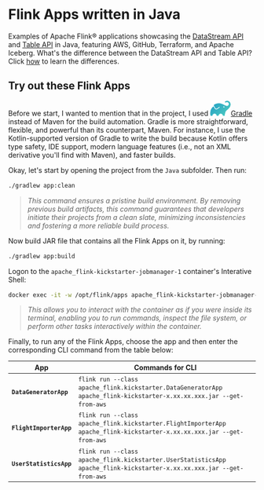 # Flink Apps written in Java
Examples of Apache Flink® applications showcasing the [DataStream API](https://nightlies.apache.org/flink/flink-docs-master/docs/learn-flink/datastream_api/) and [Table API](https://nightlies.apache.org/flink/flink-docs-master/docs/dev/table/overview/) in Java, featuring AWS, GitHub, Terraform, and Apache Iceberg.  What's the difference between the DataStream API and Table API?  Click [how](../.blog/datastream-vs-table-api.md) to learn the differences. 

## Try out these Flink Apps
Before we start, I wanted to mention that in the project, I used ![gradle](../.blog/images/gradle-logo.png)[Gradle](https://gradle.com/) instead of Maven for the build automation.  Gradle is more straightforward, flexible, and powerful than its counterpart, Maven.  For instance, I use the Kotlin-supported version of Gradle to write the build because Kotlin offers type safety, IDE support, modern language features (i.e., not an XML derivative you'll find with Maven), and faster builds.

Okay, let's start by opening the project from the `Java` subfolder. Then run:

```bash
./gradlew app:clean
```

> *This command ensures a pristine build environment.  By removing previous build artifacts, this command guarantees that developers initiate their projects from a clean slate, minimizing inconsistencies and fostering a more reliable build process.*


Now build JAR file that contains all the Flink Apps on it, by running:

```bash
./gradlew app:build
```

Logon to the `apache_flink-kickstarter-jobmanager-1` container's Interative Shell:

```bash
docker exec -it -w /opt/flink/apps apache_flink-kickstarter-jobmanager-1 /bin/bash
```

> *This allows you to interact with the container as if you were inside its terminal, enabling you to run commands, inspect the file system, or perform other tasks interactively within the container.*

Finally, to run any of the Flink Apps, choose the app and then enter the corresponding CLI command from the table below:

App|Commands for CLI
-|-
**`DataGeneratorApp`**|`flink run --class apache_flink.kickstarter.DataGeneratorApp apache_flink-kickstarter-x.xx.xx.xxx.jar --get-from-aws`
**`FlightImporterApp`**|`flink run --class apache_flink.kickstarter.FlightImporterApp apache_flink-kickstarter-x.xx.xx.xxx.jar --get-from-aws`
**`UserStatisticsApp`**|`flink run --class apache_flink.kickstarter.UserStatisticsApp apache_flink-kickstarter-x.xx.xx.xxx.jar --get-from-aws`
